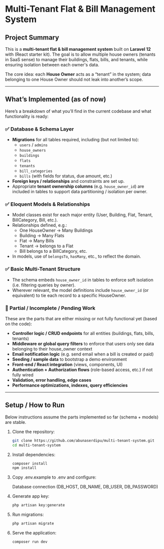 # Multi-Tenant Flat & Bill Management System

## Project Summary

This is a **multi-tenant flat & bill management system** built on **Laravel 12** with (React starter kit). The goal is to allow multiple house owners (tenants in SaaS sense) to manage their buildings, flats, bills, and tenants, while ensuring isolation between each owner's data.

The core idea: each **House Owner** acts as a “tenant” in the system; data belonging to one House Owner should not leak into another’s scope.

---

## What’s Implemented (as of now)

Here’s a breakdown of what you’ll find in the current codebase and what functionality is ready:

### ✅ Database & Schema Layer

- **Migrations** for all tables required, including (but not limited to):
    - `users` / `admins`
    - `house_owners`
    - `buildings`
    - `flats`
    - `tenants`
    - `bill_categories`
    - `bills` (with fields for status, due amount, etc.)
- **Foreign keys / relationships** and constraints are set up.
- Appropriate **tenant ownership columns** (e.g. `house_owner_id`) are included in tables to support data partitioning / isolation per owner.

### ✅ Eloquent Models & Relationships

- Model classes exist for each major entity (User, Building, Flat, Tenant, BillCategory, Bill, etc.).
- Relationships defined, e.g.:
    - One HouseOwner → Many Buildings
    - Building → Many Flats
    - Flat → Many Bills
    - Tenant → belongs to a Flat
    - Bill belongs to a BillCategory, etc.
- In models, use of `belongsTo`, `hasMany`, etc., to reflect the domain.

### ✅ Basic Multi-Tenant Structure

- The schema embeds `house_owner_id` in tables to enforce soft isolation (i.e. filtering queries by owner).
- Wherever relevant, the model definitions include `house_owner_id` (or equivalent) to tie each record to a specific HouseOwner.

### 🔄 Partial / Incomplete / Pending Work

These are the parts that are either missing or not fully functional yet (based on the code):

- **Controller logic / CRUD endpoints** for all entities (buildings, flats, bills, tenants)
- **Middleware or global query filters** to enforce that users only see data belonging to their house_owner context
- **Email notification logic** (e.g. send email when a bill is created or paid)
- **Seeding / sample data** to bootstrap a demo environment
- **Front-end / React integration** (views, components, UI)
- **Authentication + Authorization flows** (role-based access, etc.) if not fully wired
- **Validation, error handling, edge cases**
- **Performance optimizations, indexes, query efficiencies**

---

## Setup / How to Run

Below instructions assume the parts implemented so far (schema + models) are stable.

1. Clone the repository:

    ```bash
    git clone https://github.com/abunaserdipu/multi-tenant-system.git
    cd multi-tenant-system

    ```

2. Install dependencies:

    ```bash
    composer install
    npm install

    ```

3. Copy .env.example to .env and configure:

    Database connection (DB_HOST, DB_NAME, DB_USER, DB_PASSWORD)

4. Generate app key:
    ```bash
    php artisan key:generate

5. Run migrations:
    ```bash
    php artisan migrate

6. Serve the application:
    ```bash
    composer run dev
